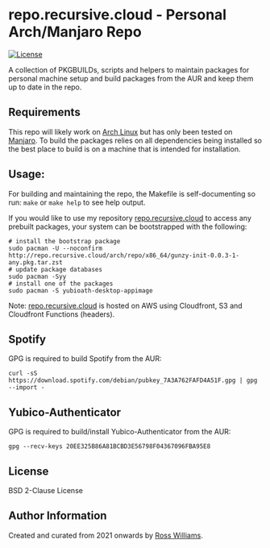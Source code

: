 repo.recursive.cloud - Personal Arch/Manjaro Repo
=================================================

[![License](https://img.shields.io/badge/License-BSD%202--Clause-brightgreen.svg?style=flat-square)](LICENSE)

A collection of PKGBUILDs, scripts and helpers to maintain packages for personal machine setup and build packages from the AUR and keep them up to date in the repo.

Requirements
------------

This repo will likely work on [Arch Linux](https://archlinux.org/) but has only been tested on [Manjaro](https://manjaro.org/). To build the packages relies on all dependencies being installed so the best place to build is on a machine that is intended for installation.

Usage:
------

For building and maintaining the repo, the Makefile is self-documenting so run: `make` or `make help` to see help output.

If you would like to use my repository [repo.recursive.cloud](https://repo.recursive.cloud/) to access any prebuilt packages, your system can be bootstrapped with the following:

```
# install the bootstrap package
sudo pacman -U --noconfirm http://repo.recursive.cloud/arch/repo/x86_64/gunzy-init-0.0.3-1-any.pkg.tar.zst
# update package databases
sudo pacman -Syy
# install one of the packages
sudo pacman -S yubioath-desktop-appimage
```

Note: [repo.recursive.cloud](https://repo.recursive.cloud/) is hosted on AWS using Cloudfront, S3 and Cloudfront Functions (headers).

Spotify
-------

GPG is required to build Spotify from the AUR:

```
curl -sS https://download.spotify.com/debian/pubkey_7A3A762FAFD4A51F.gpg | gpg --import -
```

Yubico-Authenticator
--------------------

GPG is required to build/install Yubico-Authenticator from the AUR:

```
gpg --recv-keys 20EE325B86A81BCBD3E56798F04367096FBA95E8
```

License
-------

BSD 2-Clause License

Author Information
------------------

Created and curated from 2021 onwards by [Ross Williams](http://rosswilliams.id.au/).



